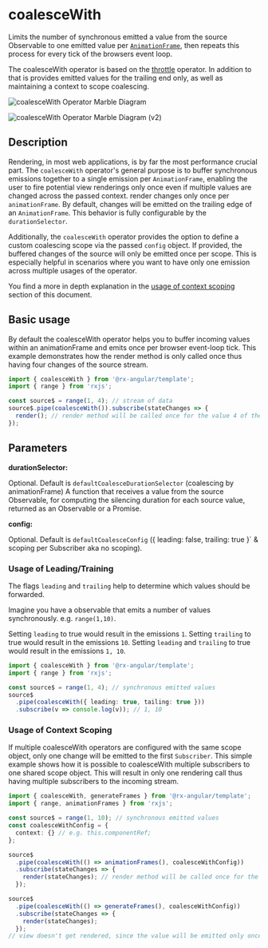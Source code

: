 # coalesceWith

Limits the number of synchronous emitted a value from the source Observable to
one emitted value per [`AnimationFrame`](https://developer.mozilla.org/en-US/search?q=AnimationFrame),
then repeats this process for every tick of the browsers event loop.

The coalesceWith operator is based on the [throttle](https://rxjs-dev.firebaseapp.com/api/operators/throttle) operator.
In addition to that is provides emitted values for the trailing end only, as well as maintaining a context to scope coalescing.

![coalesceWith Operator Marble Diagram](generated/images/guide/component/coalesceWith.png)

![coalesceWith Operator Marble Diagram (v2)](generated/images/guide/component/coalesceWith_2.png)

## Description

Rendering, in most web applications, is by far the most performance crucial part.
The `coalesceWith` operator's general purpose is to buffer synchronous emissions together
to a single emission per `AnimationFrame`,
enabling the user to fire potential view renderings only once even if multiple values are changed across the passed context.
render changes only once per `animationFrame`.
By default, changes will be emitted on the trailing edge of an `AnimationFrame`.
This behavior is fully configurable by the `durationSelector`.

Additionally, the `coalesceWith` operator provides the option to define a custom coalescing scope via the passed `config` object.
If provided, the buffered changes of the source will only be emitted once per scope.
This is especially helpful in scenarios where you want to have only one emission across multiple usages of the operator.

You find a more in depth explanation in the [usage of context scoping](#usage-of-context-scoping) section of this document.

## Basic usage

By default the coalesceWith operator helps you to buffer incoming values within an animationFrame and emits once per browser event-loop tick.
This example demonstrates how the render method is only called once thus having four changes of the source stream.

```typescript
import { coalesceWith } from '@rx-angular/template';
import { range } from 'rxjs';

const source$ = range(1, 4); // stream of data
source$.pipe(coalesceWith()).subscribe(stateChanges => {
  render(); // render method will be called once for the value 4 of the stream
});
```

## Parameters

**durationSelector:**

Optional. Default is `defaultCoalesceDurationSelector` (coalescing by animationFrame)
A function that receives a value from the source Observable, for computing the silencing duration for each source value, returned as an Observable or a Promise.

**config:**

Optional. Default is `defaultCoalesceConfig` ({ leading: false, trailing: true }` & scoping per Subscriber aka no scoping).

### Usage of Leading/Training

The flags `leading` and `trailing` help to determine which values should be forwarded.

Imagine you have a observable that emits a number of values synchronously. e.g. `range(1,10)`.

Setting `leading` to true would result in the emissions `1`.
Setting `trailing` to true would result in the emissions `10`.
Setting `leading` and `trailing` to true would result in the emissions `1, 10`.

```typescript
import { coalesceWith } from '@rx-angular/template';
import { range } from 'rxjs';

const source$ = range(1, 4); // synchronous emitted values
source$
  .pipe(coalesceWith({ leading: true, tailing: true }))
  .subscribe(v => console.log(v)); // 1, 10
```

### Usage of Context Scoping

If multiple coalesceWith operators are configured with the same scope object, only one change will be emitted to the first `Subscriber`.
This simple example shows how it is possible to coalesceWith multiple subscribers to one shared scope object. This will result in
only one rendering call thus having multiple subscribers to the incoming stream.

```typescript
import { coalesceWith, generateFrames } from '@rx-angular/template';
import { range, animationFrames } from 'rxjs';

const source$ = range(1, 10); // synchronous emitted values
const coalesceWithConfig = {
  context: {} // e.g. this.componentRef;
};

source$
  .pipe(coalesceWith(() => animationFrames(), coalesceWithConfig))
  .subscribe(stateChanges => {
    render(stateChanges); // render method will be called once for the value 4 of the stream
  });

source$
  .pipe(coalesceWith(() => generateFrames(), coalesceWithConfig))
  .subscribe(stateChanges => {
    render(stateChanges);
  });
// view doesn't get rendered, since the value will be emitted only once per scope
```

